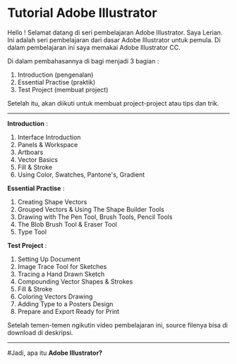 # Tutorial Adobe Illustrator

Hello ! Selamat datang di seri pembelajaran Adobe Illustrator. Saya Lerian. Ini adalah seri pembelajaran dari dasar Adobe Illustrator untuk pemula. Di dalam  pembelajaran ini saya memakai Adobe Illustrator CC. 

Di dalam pembahasannya di bagi menjadi 3 bagian :
1. Introduction (pengenalan)
2. Essential Practise (praktik)
3. Test Project (membuat project)

Setelah itu, akan diikuti untuk membuat project-project atau tips dan trik.

---

**Introduction** :
1. Interface Introduction
2. Panels & Workspace
3. Artboars
4. Vector Basics
5. Fill & Stroke
6. Using Color, Swatches, Pantone's, Gradient

**Essential Practise** :
1. Creating Shape Vectors
2. Grouped Vectors & Using The Shape Builder Tools
3. Drawing with The Pen Tool, Brush Tools, Pencil Tools
4. The Blob Brush Tool & Eraser Tool
5. Type Tool

**Test Project** :
1. Setting Up Document
2. Image Trace Tool for Sketches
3. Tracing a Hand Drawn Sketch
4. Compounding Vector Shapes & Strokes
5. Fill & Stroke
6. Coloring Vectors Drawing
7. Adding Type to a Posters Design
8. Prepare and Export Ready for Print

Setelah temen-temen ngikutin video pembelajaran ini, source filenya bisa di download di deskripsi.

---

#Jadi, apa itu **Adobe Illustrator?**




